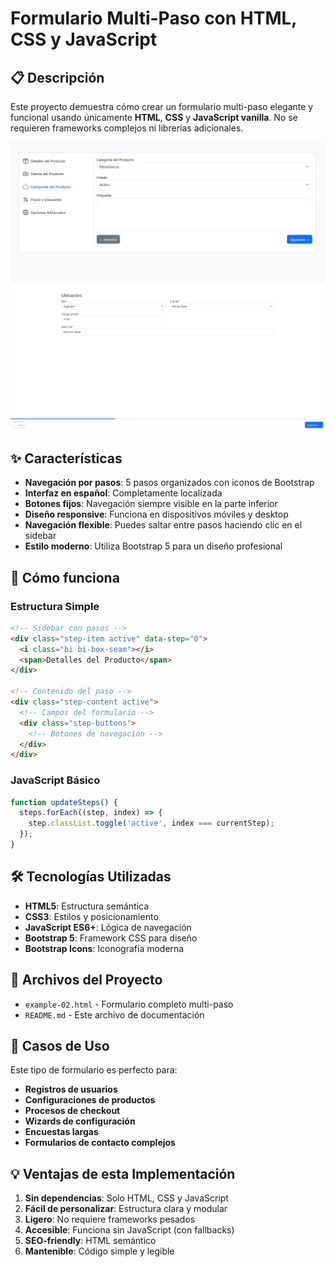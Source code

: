 # Formulario Multi-Paso con HTML, CSS y JavaScript

## 📋 Descripción

Este proyecto demuestra cómo crear un formulario multi-paso elegante y funcional usando únicamente **HTML**, **CSS** y **JavaScript vanilla**. No se requieren frameworks complejos ni librerías adicionales.

<img src="https://raw.githubusercontent.com/urian121/imagenes-proyectos-github/refs/heads/master/formulario-multipasos-Multi-Step-con-solo-html-y-javascript.png" alt="Vista previa del formulario multi-paso">

<img src="https://raw.githubusercontent.com/urian121/imagenes-proyectos-github/refs/heads/master/formulario-multi-pasos-Multi-Step-html-y-javascript.png" width="600" alt="Captura de pantalla del formulario">

## ✨ Características

- **Navegación por pasos**: 5 pasos organizados con iconos de Bootstrap
- **Interfaz en español**: Completamente localizada
- **Botones fijos**: Navegación siempre visible en la parte inferior
- **Diseño responsive**: Funciona en dispositivos móviles y desktop
- **Navegación flexible**: Puedes saltar entre pasos haciendo clic en el sidebar
- **Estilo moderno**: Utiliza Bootstrap 5 para un diseño profesional

## 🚀 Cómo funciona

### Estructura Simple

```html
<!-- Sidebar con pasos -->
<div class="step-item active" data-step="0">
  <i class="bi bi-box-seam"></i>
  <span>Detalles del Producto</span>
</div>

<!-- Contenido del paso -->
<div class="step-content active">
  <!-- Campos del formulario -->
  <div class="step-buttons">
    <!-- Botones de navegación -->
  </div>
</div>
```


### JavaScript Básico

```javascript
function updateSteps() {
  steps.forEach((step, index) => {
    step.classList.toggle('active', index === currentStep);
  });
}
```

## 🛠️ Tecnologías Utilizadas

- **HTML5**: Estructura semántica
- **CSS3**: Estilos y posicionamiento
- **JavaScript ES6+**: Lógica de navegación
- **Bootstrap 5**: Framework CSS para diseño
- **Bootstrap Icons**: Iconografía moderna

## 📁 Archivos del Proyecto

- `example-02.html` - Formulario completo multi-paso
- `README.md` - Este archivo de documentación

## 🎯 Casos de Uso

Este tipo de formulario es perfecto para:

- **Registros de usuarios**
- **Configuraciones de productos**
- **Procesos de checkout**
- **Wizards de configuración**
- **Encuestas largas**
- **Formularios de contacto complejos**

## 💡 Ventajas de esta Implementación

1. **Sin dependencias**: Solo HTML, CSS y JavaScript
2. **Fácil de personalizar**: Estructura clara y modular
3. **Ligero**: No requiere frameworks pesados
4. **Accesible**: Funciona sin JavaScript (con fallbacks)
5. **SEO-friendly**: HTML semántico
6. **Mantenible**: Código simple y legible


